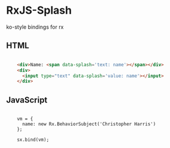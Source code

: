 RxJS-Splash
===========

ko-style bindings for rx

HTML
----
```html

    <div>Name: <span data-splash='text: name'></span></div>
    <div>
      <input type="text" data-splash='value: name'></input>
    </div>
```

JavaScript
-------------
```coffee-script

    vm = { 
      name: new Rx.BehaviorSubject('Christopher Harris')
    };

    sx.bind(vm);
```
